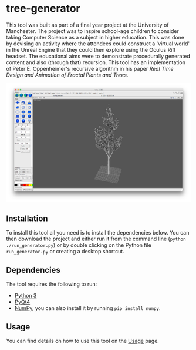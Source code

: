 # tree-generator

This tool was built as part of a final year project at the University of Manchester. 
The project was to inspire school-age children to consider taking Computer Science as a subject in higher education. 
This was done by devising an activity where the attendees could construct a 'virtual world' in the Unreal Engine 
that they could then explore using the Oculus Rift headset. The educational aims were to demonstrate
procedurally generated content and also (through that) recursion. This tool has an implementation of 
Peter E. Oppenheimer's recursive algorithm in his paper *Real Time Design and Animation of Fractal Plants and Trees*.
 
 ![Example of a tree produced using the tool](tree_example.png)

## Installation

To install this tool all you need is to install the dependencies below. You can then download the project and either run
it from the command line (`python ./run_generator.py`) or by double clicking on the Python file `run_generator.py` or 
creating a desktop shortcut.

## Dependencies

The tool requires the following to run:

* [Python 3](https://www.python.org)
* [PyQt4](http://www.riverbankcomputing.co.uk/software/pyqt/intro)
* [NumPy](http://www.numpy.org), you can also install it by running `pip install numpy`.

## Usage

You can find details on how to use this tool on the [Usage](USAGE.md) page.